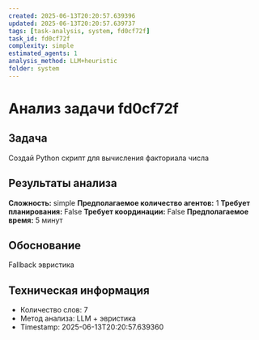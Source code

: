 ```yaml
---
created: 2025-06-13T20:20:57.639396
updated: 2025-06-13T20:20:57.639737
tags: [task-analysis, system, fd0cf72f]
task_id: fd0cf72f
complexity: simple
estimated_agents: 1
analysis_method: LLM+heuristic
folder: system
---
```


# Анализ задачи fd0cf72f

## Задача
Создай Python скрипт для вычисления факториала числа

## Результаты анализа

**Сложность:** simple
**Предполагаемое количество агентов:** 1
**Требует планирования:** False
**Требует координации:** False
**Предполагаемое время:** 5 минут

## Обоснование
Fallback эвристика

## Техническая информация
- Количество слов: 7
- Метод анализа: LLM + эвристика
- Timestamp: 2025-06-13T20:20:57.639360

